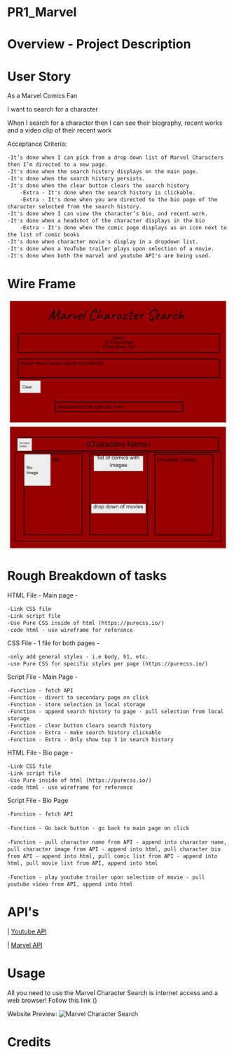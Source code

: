 # PR1_Marvel

# Overview - Project Description

# User Story
As a Marvel Comics Fan

I want to search for a character

When I search for a character then I can see their biography, recent works and a video clip of their recent work

Acceptance Criteria:

    -It’s done when I can pick from a drop down list of Marvel Characters then I’m directed to a new page.
    -It's done when the search history displays on the main page.
    -It's done when the search history persists.
    -It's done when the clear button clears the search history
        -Extra - It's done when the search history is clickable.
        -Extra - It's done when you are directed to the bio page of the character selected from the search history.
    -It's done when I can view the character’s bio, and recent work.
    -It's done when a headshot of the character displays in the bio
        -Extra - It's done when the comic page displays as an icon next to the list of comic books
    -It's done when character movie's display in a dropdown list.
    -It's done when a YouTube trailer plays upon selection of a movie.
    -It's done when both the marvel and youtube API's are being used.
    

# Wire Frame
![Main_Page](./assets/images/Wireframe_1.png)
![Bio_Page](./assets/images/Wireframe_2.png)

# Rough Breakdown of tasks
HTML File - Main page -

    -Link CSS file 
    -Link script file
    -Use Pure CSS inside of html (https://purecss.io/)
    -code html - use wireframe for reference

CSS File - 1 file for both pages - 

    -only add general styles - i.e body, h1, etc.
    -use Pure CSS for specific styles per page (https://purecss.io/)

Script File - Main Page -

    -Function - fetch API 
    -Function - divert to secondary page on click 
    -Function - store selection in local storage
    -Function - append search history to page - pull selection from local storage
    -Function - clear button clears search history 
    -Function - Extra - make search history clickable
    -Function - Extra - Only show top 3 in search history

HTML File - Bio page -

    -Link CSS file 
    -Link script file
    -Use Pure inside of html (https://purecss.io/)
    -code html - use wireframe for reference

Script File - Bio Page

    -Function - fetch API

    -Function - Go back button - go back to main page on click

    -Function - pull character name from API - append into character name, pull character image from API - append into html, pull character bio from API - append into html, pull comic list from API - append into html, pull movie list from API, append into html

    -Function - play youtube trailer upon selection of movie - pull youtube video from API, append into html

# API's
| [Youtube API](https://www.youtube.com/yt/dev/api-resources.html) 

| [Marvel API](https://developer.marvel.com/) 

# Usage
All you need to use the Marvel Character Search is internet access and a web browser!
Follow this link ()

Website Preview: 
![Marvel Character Search](./Assets/images/Website_Preview.png)

# Credits